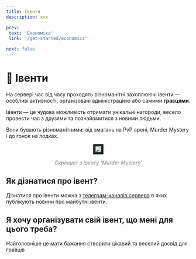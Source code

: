 ```yaml
---
title: Івенти
description: xxx

prev:
 text: 'Економіка'
 link: '/get-started/economics'

next: false
---
```


# 🎉 Івенти
На сервері час від часу проходять різноманітні захоплюючі івенти — особливі активності, організовані адміністрацією або самими **гравцями**.

Івенти — це чудова можливість отримати унікальні нагороди, весело провести час з друзями та познайомитися з новими людьми. 

Вони бувають різноманітними: від змагань на PvP арені, Murder Mystery і до гонок на лодках.

<center><img style="border: 6px solid #202025;" src="/images/get-started/events/events_example.avif"></img></center>
<p style="text-align: center; color: gray; font-style: italic;">Скріншот з івенту 'Murder Mystery'</p>

## Як дізнатися про івент?
Дізнатися про івенти можна з [телеграм-каналів сервера](./channels) в яких публікують новини про майбутні івенти.

## Я хочу організувати свій івент, що мені для цього треба?
Найголовніше це мати бажання створити цікавий та веселий досвід для гравців

<!-- Дописати -->